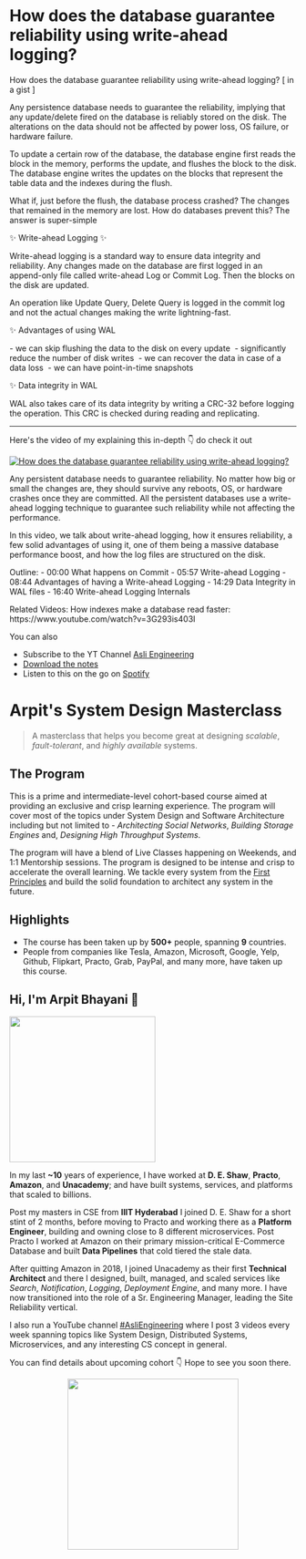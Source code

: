 How does the database guarantee reliability using write-ahead logging?
===


<p>How does the database guarantee reliability using write-ahead logging? [ in a gist ]</p>
<p>Any persistence database needs to guarantee the reliability, implying that any update/delete fired on the database is reliably stored on the disk. The alterations on the data should not be affected by power loss, OS failure, or hardware failure.</p>
<p>To update a certain row of the database, the database engine first reads the block in the memory, performs the update, and flushes the block to the disk. The database engine writes the updates on the blocks that represent the table data and the indexes during the flush.</p>
<p>What if, just before the flush, the database process crashed? The changes that remained in the memory are lost. How do databases prevent this? The answer is super-simple</p>
<p>✨ Write-ahead Logging ✨</p>
<p>Write-ahead logging is a standard way to ensure data integrity and reliability. Any changes made on the database are first logged in an append-only file called write-ahead Log or Commit Log. Then the blocks on the disk are updated.</p>
<p>An operation like Update Query, Delete Query is logged in the commit log and not the actual changes making the write lightning-fast.</p>
<p>✨ Advantages of using WAL</p>
<p>- we can skip flushing the data to the disk on every update
 - significantly reduce the number of disk writes
 - we can recover the data in case of a data loss
 - we can have point-in-time snapshots</p>
<p>✨ Data integrity in WAL</p>
<p>WAL also takes care of its data integrity by writing a CRC-32 before logging the operation. This CRC is checked during reading and replicating.</p>
<hr />


<p>Here's the video of my explaining this in-depth 👇‍ do check it out</p>

[![How does the database guarantee reliability using write-ahead logging?](https://i.ytimg.com/vi/wI4hKwl1Cn4/mqdefault.jpg)](https://www.youtube.com/watch?v=wI4hKwl1Cn4)

<p>Any persistent database needs to guarantee reliability. No matter how big or small the changes are, they should survive any reboots, OS, or hardware crashes once they are committed. All the persistent databases use a write-ahead logging technique to guarantee such reliability while not affecting the performance.</p>
<p>In this video, we talk about write-ahead logging, how it ensures reliability, a few solid advantages of using it, one of them being a massive database performance boost, and how the log files are structured on the disk.</p>
<p>Outline:
 - 00:00 What happens on Commit
 - 05:57 Write-ahead Logging
 - 08:44 Advantages of having a Write-ahead Logging
 - 14:29 Data Integrity in WAL files
 - 16:40 Write-ahead Logging Internals</p>
<p>Related Videos:
How indexes make a database read faster: https://www.youtube.com/watch?v=3G293is403I</p>

You can also
 - Subscribe to the YT Channel [Asli Engineering](https://youtube.com/c/ArpitBhayani)
 - [Download the notes](https://drive.google.com/file/d/1VC77CEEYLvlFaXpKsb3Q_e0JvbbryyU0/view?usp=sharing)
 - Listen to this on the go on [Spotify](https://open.spotify.com/show/7qMoamm2iZQrsPVm6IQLoD)

# Arpit's System Design Masterclass

> A masterclass that helps you become great at designing _scalable_, _fault-tolerant_, and _highly available_ systems.

## The Program

This is a prime and intermediate-level cohort-based course aimed at providing an exclusive and crisp learning experience. The program will cover most of the topics under System Design and Software Architecture including but not limited to - _Architecting Social Networks_, _Building Storage Engines_ and, _Designing High Throughput Systems_.

The program will have a blend of Live Classes happening on Weekends, and 1:1 Mentorship sessions. The program is designed to be intense and crisp to accelerate the overall learning. We tackle every system from the [First Principles](https://en.wikipedia.org/wiki/First_principle) and build the solid foundation to architect any system in the future.


## Highlights

 - The course has been taken up by __500+__ people, spanning __9__ countries.
 - People from companies like Tesla, Amazon, Microsoft, Google, Yelp, Github, Flipkart, Practo, Grab, PayPal, and many more, have taken up this course.


## Hi, I'm Arpit Bhayani 👋

<img width="256px" src="https://arpitbhayani.me/static/img/arpit.jpg" />

In my last **~10** years of experience, I have worked at **D. E. Shaw**, **Practo**, **Amazon**, and **Unacademy**; and have built systems, services, and platforms that scaled to billions.

Post my masters in CSE from **IIIT Hyderabad** I joined D. E. Shaw for a short stint of 2 months, before moving to Practo and working there as a **Platform Engineer**, building and owning close to 8 different microservices. Post Practo I worked at Amazon on their primary mission-critical E-Commerce Database and built **Data Pipelines** that cold tiered the stale data.

After quitting Amazon in 2018, I joined Unacademy as their first **Technical Architect** and there I designed, built, managed, and scaled services like _Search_, _Notification_, _Logging_, _Deployment Engine_, and many more. I have now transitioned into the role of a Sr. Engineering Manager, leading the Site Reliability vertical.

I also run a YouTube channel [#AsliEngineering](https://www.youtube.com/c/ArpitBhayani) where I post 3 videos every week spanning topics like System Design, Distributed Systems, Microservices, and any interesting CS concept in general.

You can find details about upcoming cohort 👇‍ Hope to see you soon there.

<center>
<a target="_blank" href="https://arpitbhayani.me/masterclass">
<img src="https://user-images.githubusercontent.com/4745789/137859181-d4499cf4-ce65-4466-8b88-a078ece0f081.PNG" width="300px" />
</a>
</center>